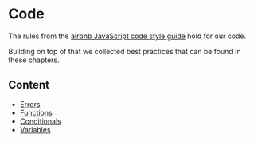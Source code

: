 # Code

The rules from the [airbnb JavaScript code style guide](https://github.com/airbnb/javascript) hold for our code.

Building on top of that we collected best practices that can be found in these chapters.

## Content

* [Errors](errors.md)
* [Functions](functions.md)
* [Conditionals](conditionals.md)
* [Variables](variables.md)

